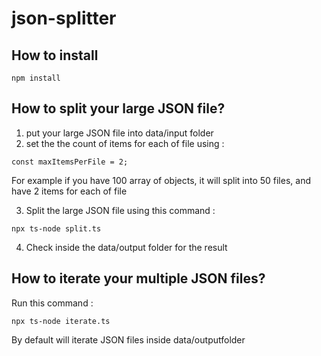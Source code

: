# json-splitter


## How to install
```
npm install
```

## How to split your large JSON file?
1. put your large JSON file into data/input folder
2. set the the count of items for each of file using :
```
const maxItemsPerFile = 2;
```
For example if you have 100 array of objects, it will split into 50 files, and have 2 items for each of file

3. Split the large JSON file using this command :
```
npx ts-node split.ts 
```
4. Check inside the data/output folder for the result

## How to iterate your multiple JSON files?
Run this command :
```
npx ts-node iterate.ts 
```
By default will iterate JSON files inside data/outputfolder
